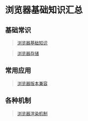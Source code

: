 # 浏览器基础知识汇总

## 基础常识

> [浏览器基础知识](知识笔记/大前端/浏览器/浏览器基础知识/浏览器基础知识.md)

> [浏览器存储](知识笔记/大前端/浏览器/浏览器基础知识/浏览器存储.md)

## 常用应用

> [浏览器版本兼容](知识笔记/大前端/浏览器/浏览器版本兼容/浏览器版本兼容.md)

## 各种机制

> [浏览器渲染机制](知识笔记/大前端/浏览器/浏览器渲染机制/浏览器渲染知识.md)
